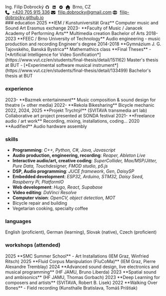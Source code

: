 
<div class='header'>
    <span class='name-row'>
        <span class='title'>Ing.</span>
        <span class='name'>Filip Dobrocký</span>
        <span class='links'>
            <a href="https://github.com/filip-dobrocky"><svg xmlns='http://www.w3.org/2000/svg' viewBox='0 0 640 640' width="1em" height="1em" style="vertical-align:middle; margin-right:0.3em;"><!--! Font Awesome Free 7.0.0 by @fontawesome - https://fontawesome.com License - https://fontawesome.com/license/free (Icons: CC BY 4.0, Fonts: SIL OFL 1.1, Code: MIT License) Copyright 2025 Fonticons, Inc. --><path fill='currentColor' d='M237.9 461.4C237.9 463.4 235.6 465 232.7 465C229.4 465.3 227.1 463.7 227.1 461.4C227.1 459.4 229.4 457.8 232.3 457.8C235.3 457.5 237.9 459.1 237.9 461.4zM206.8 456.9C206.1 458.9 208.1 461.2 211.1 461.8C213.7 462.8 216.7 461.8 217.3 459.8C217.9 457.8 216 455.5 213 454.6C210.4 453.9 207.5 454.9 206.8 456.9zM251 455.2C248.1 455.9 246.1 457.8 246.4 460.1C246.7 462.1 249.3 463.4 252.3 462.7C255.2 462 257.2 460.1 256.9 458.1C256.6 456.2 253.9 454.9 251 455.2zM316.8 72C178.1 72 72 177.3 72 316C72 426.9 141.8 521.8 241.5 555.2C254.3 557.5 258.8 549.6 258.8 543.1C258.8 536.9 258.5 502.7 258.5 481.7C258.5 481.7 188.5 496.7 173.8 451.9C173.8 451.9 162.4 422.8 146 415.3C146 415.3 123.1 399.6 147.6 399.9C147.6 399.9 172.5 401.9 186.2 425.7C208.1 464.3 244.8 453.2 259.1 446.6C261.4 430.6 267.9 419.5 275.1 412.9C219.2 406.7 162.8 398.6 162.8 302.4C162.8 274.9 170.4 261.1 186.4 243.5C183.8 237 175.3 210.2 189 175.6C209.9 169.1 258 202.6 258 202.6C278 197 299.5 194.1 320.8 194.1C342.1 194.1 363.6 197 383.6 202.6C383.6 202.6 431.7 169 452.6 175.6C466.3 210.3 457.8 237 455.2 243.5C471.2 261.2 481 275 481 302.4C481 398.9 422.1 406.6 366.2 412.9C375.4 420.8 383.2 435.8 383.2 459.3C383.2 493 382.9 534.7 382.9 542.9C382.9 549.4 387.5 557.3 400.2 555C500.2 521.8 568 426.9 568 316C568 177.3 455.5 72 316.8 72zM169.2 416.9C167.9 417.9 168.2 420.2 169.9 422.1C171.5 423.7 173.8 424.4 175.1 423.1C176.4 422.1 176.1 419.8 174.4 417.9C172.8 416.3 170.5 415.6 169.2 416.9zM158.4 408.8C157.7 410.1 158.7 411.7 160.7 412.7C162.3 413.7 164.3 413.4 165 412C165.7 410.7 164.7 409.1 162.7 408.1C160.7 407.5 159.1 407.8 158.4 408.8zM190.8 444.4C189.2 445.7 189.8 448.7 192.1 450.6C194.4 452.9 197.3 453.2 198.6 451.6C199.9 450.3 199.3 447.3 197.3 445.4C195.1 443.1 192.1 442.8 190.8 444.4zM179.4 429.7C177.8 430.7 177.8 433.3 179.4 435.6C181 437.9 183.7 438.9 185 437.9C186.6 436.6 186.6 434 185 431.7C183.6 429.4 181 428.4 179.4 429.7z'/></svg></a>
            <a href="https://www.linkedin.com/in/filip-dobrocky"><svg xmlns='http://www.w3.org/2000/svg' viewBox='0 0 640 640' width="1em" height="1em" style="vertical-align:middle; margin-right:0.3em;"><!--! Font Awesome Free 7.0.0 by @fontawesome - https://fontawesome.com License - https://fontawesome.com/license/free (Icons: CC BY 4.0, Fonts: SIL OFL 1.1, Code: MIT License) Copyright 2025 Fonticons, Inc. --><path fill='currentColor' d='M512 96L127.9 96C110.3 96 96 110.5 96 128.3L96 511.7C96 529.5 110.3 544 127.9 544L512 544C529.6 544 544 529.5 544 511.7L544 128.3C544 110.5 529.6 96 512 96zM231.4 480L165 480L165 266.2L231.5 266.2L231.5 480L231.4 480zM198.2 160C219.5 160 236.7 177.2 236.7 198.5C236.7 219.8 219.5 237 198.2 237C176.9 237 159.7 219.8 159.7 198.5C159.7 177.2 176.9 160 198.2 160zM480.3 480L413.9 480L413.9 376C413.9 351.2 413.4 319.3 379.4 319.3C344.8 319.3 339.5 346.3 339.5 374.2L339.5 480L273.1 480L273.1 266.2L336.8 266.2L336.8 295.4L337.7 295.4C346.6 278.6 368.3 260.9 400.6 260.9C467.8 260.9 480.3 305.2 480.3 362.8L480.3 480z'/></svg></a>
            <a href="https://filipdobrocky.bandcamp.com"><svg xmlns='http://www.w3.org/2000/svg' viewBox='0 0 640 640' width="1em" height="1em" style="vertical-align:middle; margin-right:0.3em;"><!--! Font Awesome Free 7.0.0 by @fontawesome - https://fontawesome.com License - https://fontawesome.com/license/free (Icons: CC BY 4.0, Fonts: SIL OFL 1.1, Code: MIT License) Copyright 2025 Fonticons, Inc. --><path fill='currentColor' d='M320 72C183 72 72 183 72 320C72 457 183 568 320 568C457 568 568 457 568 320C568 183 457 72 320 72zM368.2 398.1L187.2 398.1L271.9 242L452.9 242L368.2 398.1z'/></svg></a>
        </span>
    </span>
    <span class='location'>
        <svg xmlns='http://www.w3.org/2000/svg' viewBox='0 0 512 512' width="1em" height="1em" style="vertical-align:middle; margin-right:0.3em;"><!--! Font Awesome Free 7.0.0 by @fontawesome - https://fontawesome.com License - https://fontawesome.com/license/free (Icons: CC BY 4.0, Fonts: SIL OFL 1.1, Code: MIT License) Copyright 2025 Fonticons, Inc. --><path fill='currentColor' d='M277.8 8.6c-12.3-11.4-31.3-11.4-43.5 0l-224 208c-9.6 9-12.8 22.9-8 35.1S18.8 272 32 272l16 0 0 176c0 35.3 28.7 64 64 64l288 0c35.3 0 64-28.7 64-64l0-176 16 0c13.2 0 25-8.1 29.8-20.3s1.6-26.2-8-35.1l-224-208zM240 320l32 0c26.5 0 48 21.5 48 48l0 96-128 0 0-96c0-26.5 21.5-48 48-48z'/></svg> Brno, CZ
    </span>
    <div class='contact-row'>
        <span>
            <svg xmlns='http://www.w3.org/2000/svg' viewBox='0 0 512 512' width="1em" height="1em" style="vertical-align:middle; margin-right:0.3em;"><!--! Font Awesome Free 7.0.0 by @fontawesome - https://fontawesome.com License - https://fontawesome.com/license/free (Icons: CC BY 4.0, Fonts: SIL OFL 1.1, Code: MIT License) Copyright 2025 Fonticons, Inc. --><path fill='currentColor' d='M160.2 25C152.3 6.1 131.7-3.9 112.1 1.4l-5.5 1.5c-64.6 17.6-119.8 80.2-103.7 156.4 37.1 175 174.8 312.7 349.8 349.8 76.3 16.2 138.8-39.1 156.4-103.7l1.5-5.5c5.4-19.7-4.7-40.3-23.5-48.1l-97.3-40.5c-16.5-6.9-35.6-2.1-47 11.8l-38.6 47.2C233.9 335.4 177.3 277 144.8 205.3L189 169.3c13.9-11.3 18.6-30.4 11.8-47L160.2 25z'/></svg> <a href="tel:+420705915336">+420 705 915 336</a>
        </span>
        <span>
            <svg xmlns='http://www.w3.org/2000/svg' viewBox='0 0 512 512' width="1em" height="1em" style="vertical-align:middle; margin-right:0.3em;"><!--! Font Awesome Free 7.0.0 by @fontawesome - https://fontawesome.com License - https://fontawesome.com/license/free (Icons: CC BY 4.0, Fonts: SIL OFL 1.1, Code: MIT License) Copyright 2025 Fonticons, Inc. --><path fill='currentColor' d='M48 64c-26.5 0-48 21.5-48 48 0 15.1 7.1 29.3 19.2 38.4l208 156c17.1 12.8 40.5 12.8 57.6 0l208-156c12.1-9.1 19.2-23.3 19.2-38.4 0-26.5-21.5-48-48-48L48 64zM0 196L0 384c0 35.3 28.7 64 64 64l384 0c35.3 0 64-28.7 64-64l0-188-198.4 148.8c-34.1 25.6-81.1 25.6-115.2 0L0 196z'/></svg> <a href="mailto:filip.dobrocky@gmail.com">filip.dobrocky@gmail.com</a>
        </span>
        <span>
            <svg xmlns='http://www.w3.org/2000/svg' viewBox='0 0 512 512' width="1em" height="1em" style="vertical-align:middle; margin-right:0.3em;"><!--! Font Awesome Free 7.0.0 by @fontawesome - https://fontawesome.com License - https://fontawesome.com/license/free (Icons: CC BY 4.0, Fonts: SIL OFL 1.1, Code: MIT License) Copyright 2025 Fonticons, Inc. --><path fill='currentColor' d='M351.9 280l-190.9 0c2.9 64.5 17.2 123.9 37.5 167.4 11.4 24.5 23.7 41.8 35.1 52.4 11.2 10.5 18.9 12.2 22.9 12.2s11.7-1.7 22.9-12.2c11.4-10.6 23.7-28 35.1-52.4 20.3-43.5 34.6-102.9 37.5-167.4zM160.9 232l190.9 0C349 167.5 334.7 108.1 314.4 64.6 303 40.2 290.7 22.8 279.3 12.2 268.1 1.7 260.4 0 256.4 0s-11.7 1.7-22.9 12.2c-11.4 10.6-23.7 28-35.1 52.4-20.3 43.5-34.6 102.9-37.5 167.4zm-48 0C116.4 146.4 138.5 66.9 170.8 14.7 78.7 47.3 10.9 131.2 1.5 232l111.4 0zM1.5 280c9.4 100.8 77.2 184.7 169.3 217.3-32.3-52.2-54.4-131.7-57.9-217.3L1.5 280zm398.4 0c-3.5 85.6-25.6 165.1-57.9 217.3 92.1-32.7 159.9-116.5 169.3-217.3l-111.4 0zm111.4-48C501.9 131.2 434.1 47.3 342 14.7 374.3 66.9 396.4 146.4 399.9 232l111.4 0z'/></svg> <a href="https://filip-dobrocky.github.io">filip-dobrocky.github.io</a>
        </span>
    </div>
</div>
### education
<span class="cv-row">
<span class="cv-year">
2025
</span>
<span class="cv-detail">
**IEM / Kunstuniversität Graz**  
Computer music and Sound Art  
Erasmus exchange  
</span>
</span>
<span class="cv-row">
<span class="cv-year">
2023-
</span>
<span class="cv-detail">
**Faculty of Music / Janacek Academy of Performing Arts**  
Multimedia creation  
Bachelor of Arts  
</span>
</span>
<span class="cv-row">
<span class="cv-year">
2018-2023
</span>
<span class="cv-detail">
**FEEC / Brno University of Technology**  
Audio engineering - music production and recording  
Engineer's degree
</span>
</span>
<span class="cv-row">
<span class="cv-year">
2014-2018
</span>
<span class="cv-detail">
**Gymnázium J. G. Tajovského, Banská Bystrica**  
Mathemathics class
</span>
</span>
**Final Theses**
- [*Artificial Intelligence for Video Sonification*](https://www.vut.cz/en/students/final-thesis/detail/151162)  
Master's thesis at BUT
- [*Experimental software musical instrument*](https://www.vut.cz/en/students/final-thesis/detail/133499)  
Bachelor's thesis at BUT

### experience

<span class="cv-row">
<span class="cv-year">
2023-
</span>
<span class="cv-detail">
**Bazmek entertainment**  
Music composition & sound design for theatre (+ other media)  
</span>
</span>
<span class="cv-row">
<span class="cv-year">
2022-
</span>
<span class="cv-detail">
**Rekola Bikesharing**  
Bicycle mechanic  
</span>
</span>
<span class="cv-row">
<span class="cv-year">
2022, 2024, 2025
</span>
<span class="cv-detail">
**Projekt Trychtýř** (SVITAVA transmedia art lab)  
Collaborative art project presented at SONDA festival  
</span>
</span>
<span class="cv-row">
<span class="cv-year">
2021-
</span>
<span class="cv-detail">
**Freelance audio / art work**  
Recording, mixing, installations, coding...
</span>
</span>
<span class="cv-row">
<span class="cv-year">
2020
</span>
<span class="cv-detail">
**Audified**  
Audio hardware assembly
</span>
</span>

### skills

- **Programming**: *C++, Python, C#, Java, Javascript*  
- **Audio production, engineering, recording**: *Reaper, Ableton Live*
- **Interactive audio/art, creative coding**: *SuperCollider, Max/MSP/Jitter, Pure Data, Touchdesigner, FMOD studio, p5.js*
- **DSP, Audio programming**: *JUCE framework*, *Gen*, *DaisySP*
- **Embedded development**: *ESP32, Arduino, STM32, Daisy Seed, Raspberry Pi, PlatformIO*
- **Web development**: *Hugo, React, Supabase*
- **Video editing**: *DaVinci Resolve*
- **Computer vision**: *OpenCV, object detection, MOT*
- Bicycle repair and building
- Vegetarian cooking, specialty coffee


### languages
English (proficient), German (learning), Slovak (native), Czech (proficient)

### workshops (attended)

<span class="cv-row">
<span class="cv-year">
2025
</span>
<span class="cv-detail">
**SMC Summer School** - Art Installations     
(IEM Graz, Winfried Ritsch)  
</span>
</span>
<span class="cv-row">
<span class="cv-year">
2025
</span>
<span class="cv-detail">
**Fluid Corpus Manipulation (FluCoMa)**     
(IEM Graz, Pierre Alexandre Tremblay)  
</span>
</span>
<span class="cv-row">
<span class="cv-year">
2024
</span>
<span class="cv-detail">
**Advanced sound design, live electronics and musical programming**     
(HF JAMU, Bruno Liberda)  
</span>
</span>
<span class="cv-row">
<span class="cv-year">
2023
</span>
<span class="cv-detail">
**Spatial sound and ambisonics**  
(HF JAMU, Thomas Gorbach)  
</span>
</span>
<span class="cv-row">
<span class="cv-year">
2023
</span>
<span class="cv-detail">
**Deep Learning for composers and artists**  
(SVITAVA, Robert B. Lisek)  
</span>
</span>
<span class="cv-row">
<span class="cv-year">
2022
</span>
<span class="cv-detail">
**Walking Over Bones** - Field recording  
(Kunsthalle Bratislava, Tomáš Prištiak)  
</span>
</span>